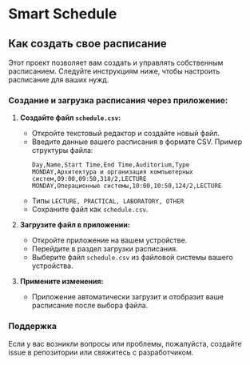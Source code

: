 # Smart Schedule

## Как создать свое расписание

Этот проект позволяет вам создать и управлять собственным расписанием. Следуйте инструкциям ниже, чтобы настроить расписание для ваших нужд.

### Создание и загрузка расписания через приложение:

1. **Создайте файл `schedule.csv`:**
   - Откройте текстовый редактор и создайте новый файл.
   - Введите данные вашего расписания в формате CSV. Пример структуры файла:
     ```csv
     Day,Name,Start Time,End Time,Auditorium,Type
     MONDAY,Архитектура и организация компьютерных систем,09:00,09:50,318/2,LECTURE
     MONDAY,Операционные системы,10:00,10:50,124/2,LECTURE
     ```
   - Типы `LECTURE, PRACTICAL, LABORATORY, OTHER`
   - Сохраните файл как `schedule.csv`.

2. **Загрузите файл в приложении:**
   - Откройте приложение на вашем устройстве.
   - Перейдите в раздел загрузки расписания.
   - Выберите файл `schedule.csv` из файловой системы вашего устройства.

3. **Примените изменения:**
   - Приложение автоматически загрузит и отобразит ваше расписание после выбора файла.

### Поддержка
Если у вас возникли вопросы или проблемы, пожалуйста, создайте issue в репозитории или свяжитесь с разработчиком.
